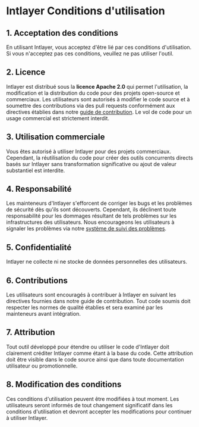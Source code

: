 # Intlayer Conditions d'utilisation

## 1. Acceptation des conditions

En utilisant Intlayer, vous acceptez d'être lié par ces conditions d'utilisation. Si vous n'acceptez pas ces conditions, veuillez ne pas utiliser l'outil.

## 2. Licence

Intlayer est distribué sous la **licence Apache 2.0** qui permet l'utilisation, la modification et la distribution du code pour des projets open-source et commerciaux. Les utilisateurs sont autorisés à modifier le code source et à soumettre des contributions via des pull requests conformément aux directives établies dans notre [guide de contribution](https://github.com/aymericzip/intlayer/blob/main/docs/fr/CONTRIBUTING.md). Le vol de code pour un usage commercial est strictement interdit.

## 3. Utilisation commerciale

Vous êtes autorisé à utiliser Intlayer pour des projets commerciaux. Cependant, la réutilisation du code pour créer des outils concurrents directs basés sur Intlayer sans transformation significative ou ajout de valeur substantiel est interdite.

## 4. Responsabilité

Les mainteneurs d'Intlayer s'efforcent de corriger les bugs et les problèmes de sécurité dès qu'ils sont découverts. Cependant, ils déclinent toute responsabilité pour les dommages résultant de tels problèmes sur les infrastructures des utilisateurs. Nous encourageons les utilisateurs à signaler les problèmes via notre [système de suivi des problèmes](https://github.com/aymericzip/intlayer/issues).

## 5. Confidentialité

Intlayer ne collecte ni ne stocke de données personnelles des utilisateurs.

## 6. Contributions

Les utilisateurs sont encouragés à contribuer à Intlayer en suivant les directives fournies dans notre guide de contribution. Tout code soumis doit respecter les normes de qualité établies et sera examiné par les mainteneurs avant intégration.

## 7. Attribution

Tout outil développé pour étendre ou utiliser le code d'Intlayer doit clairement créditer Intlayer comme étant à la base du code. Cette attribution doit être visible dans le code source ainsi que dans toute documentation utilisateur ou promotionnelle.

## 8. Modification des conditions

Ces conditions d'utilisation peuvent être modifiées à tout moment. Les utilisateurs seront informés de tout changement significatif dans les conditions d'utilisation et devront accepter les modifications pour continuer à utiliser Intlayer.

